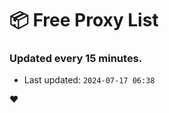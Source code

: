 # :package: Free Proxy List
### Updated every 15 minutes.

- Last updated: `2024-07-17 06:38`

:heart:
